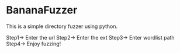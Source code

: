 # BananaFuzzer

This is a simple directory fuzzer using python.

Step1-> Enter the url
Step2-> Enter the ext
Step3-> Enter wordlist path
Step4-> Enjoy fuzzing!
